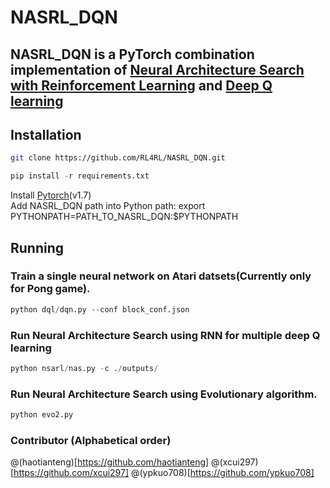 # NASRL_DQN
## NASRL_DQN is a PyTorch combination implementation of [Neural Architecture Search with Reinforcement Learning](https://arxiv.org/pdf/1611.01578.pdf) and [Deep Q learning](https://www.nature.com/articles/nature14236)

## Installation
```bash
git clone https://github.com/RL4RL/NASRL_DQN.git  
```
```python
pip install -r requirements.txt
```
Install [Pytorch](https://pytorch.org/)(v1.7)  
Add NASRL_DQN path into Python path: export PYTHONPATH=PATH_TO_NASRL_DQN:$PYTHONPATH  

## Running
### Train a single neural network on Atari datsets(Currently only for Pong game).
```python
python dql/dqn.py --conf block_conf.json
```

### Run Neural Architecture Search using RNN for multiple deep Q learning

```python
python nsarl/nas.py -c ./outputs/
```
### Run Neural Architecture Search using Evolutionary algorithm.
```python
python evo2.py
```
### Contributor (Alphabetical order)  
@(haotianteng)[https://github.com/haotianteng]
@(xcui297)[https://github.com/xcui297]
@(ypkuo708)[https://github.com/ypkuo708]
